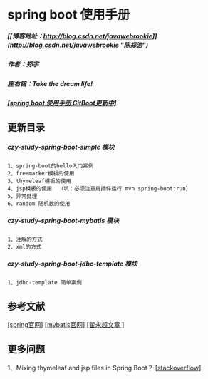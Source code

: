 # spring boot 使用手册
##### [[博客地址：http://blog.csdn.net/javawebrookie]](http://blog.csdn.net/javawebrookie "陈郑游")         
##### 作者：郑宇
##### 座右铭：Take the dream life!
#####  [[spring boot 使用手册 GitBoot更新中]](https://www.gitbook.com/book/chenzhengyou/springboot/welcome "spring boot 使用手册更新中")


## 更新目录

##### czy-study-spring-boot-simple 模块
    1、spring-boot的hello入门案例     
    2、freemarker模板的使用   
    3、thymeleaf模板的使用    
    4、jsp模板的使用  （坑：必须注意用插件运行 mvn spring-boot:run）
    5、异常处理
    6、random 随机数的使用


##### czy-study-spring-boot-mybatis 模块
    1、注解的方式
    2、xml的方式


##### czy-study-spring-boot-jdbc-template 模块
    1、jdbc-template 简单案例



## 参考文献
[[spring官网]](https://github.com/spring-projects/spring-boot  )
[[mybatis官网]](https://github.com/mybatis/spring-boot-starter)
[[翟永超文章 ]](http://git.oschina.net/zhou666/spring-cloud-7simple)




## 更多问题
1、Mixing thymeleaf and jsp files in Spring Boot？
[[stackoverflow]](https://stackoverflow.com/questions/31985798/mixing-thymeleaf-and-jsp-files-in-spring-boot/43818962#43818962 "stackoverflow")         

















